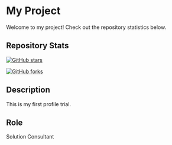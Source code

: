 # My Project

Welcome to my project! Check out the repository statistics below.

## Repository Stats

<!-- GitHub Stars Badge -->
[![GitHub stars](https://img.shields.io/github/stars/yourusername/your-repo.svg?style=social&label=Stars)](https://github.com/yourusername/your-repo)

<!-- GitHub Forks Badge -->
[![GitHub forks](https://img.shields.io/github/forks/yourusername/your-repo.svg?style=social&label=Forks)](https://github.com/yourusername/your-repo)

## Description

This is my first profile trial.
## Role

Solution Consultant
